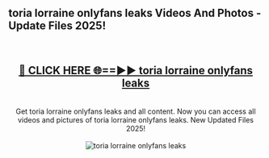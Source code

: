 <h2>toria lorraine onlyfans leaks Videos And Photos - Update Files 2025!</h2>
<br>
<div align="center">
<h2><a href="https://top-ai-tools.click/QrbHav" rel="nofollow">🔴 CLICK HERE 🌐==►► toria lorraine onlyfans leaks</a></h2>
<br>
Get toria lorraine onlyfans leaks and all content. Now you can access all videos and pictures of toria lorraine onlyfans leaks. New Updated Files 2025!
<br>
<br>
<a href="https://top-ai-tools.click/QrbHav" rel="nofollow" data-target="animated-image.originalLink"><img src="https://i.ibb.co.com/WyWwxjT/player-gif2.gif" alt="toria lorraine onlyfans leaks" style="max-width: 100%; display: inline-block;" data-target="animated-image.originalImage"></a>
</div>
<br>